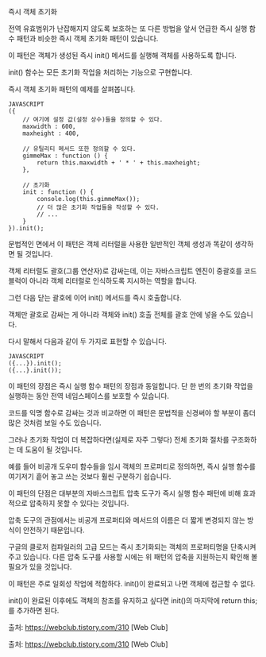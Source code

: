 즉시 객체 초기화

전역 유효범위가 난잡해지지 않도록 보호하는 또 다른 방법을 앞서 언급한 즉시 실행 함수 패턴과 비슷한 즉시 객체 초기화 패턴이 있습니다.

이 패턴은 객체가 생성된 즉시 init() 메서드를 실행해 객체를 사용하도록 합니다.

init() 함수는 모든 초기화 작업을 처리하는 기능으로 구현합니다.

즉시 객체 초기화 패턴의 예제를 살펴봅니다.

```
JAVASCRIPT
({
    // 여기에 설정 값(설정 상수)들을 정의할 수 있다.
    maxwidth : 600,
    maxheight : 400,

    // 유틸리티 메서드 또한 정의할 수 있다.
    gimmeMax : function () {
        return this.maxwidth + ' * ' + this.maxheight;
    },

    // 초기화
    init : function () {
        console.log(this.gimmeMax());
        // 더 많은 초기화 작업들을 작성할 수 있다.
        // ...
    }
}).init();
```

문법적인 면에서 이 패턴은 객체 리터럴을 사용한 일반적인 객체 생성과 똑같이 생각하면 될 것입니다.

객체 리터럴도 괄호(그룹 연산자)로 감싸는데, 이는 자바스크립트 엔진이 중괄호를 코드 블럭이 아니라 객체 리터럴로 인식하도록 지시하는 역할을 합니다.

그런 다음 닫는 괄호에 이어 init() 메서드를 즉시 호출합니다.

객체만 괄호로 감싸는 게 아니라 객체와 init() 호출 전체를 괄호 안에 넣을 수도 있습니다.

다시 말해서 다음과 같이 두 가지로 표현할 수 있습니다.

```
JAVASCRIPT
({...}).init();
({...}.init());
```

이 패턴의 장점은 즉시 실행 함수 패턴의 장점과 동일합니다. 단 한 번의 초기화 작업을 실행하는 동안 전역 네임스페이스를 보호할 수 있습니다.

코드를 익명 함수로 감싸는 것과 비교하면 이 패턴은 문법적을 신경써야 할 부분이 좀더 많은 것처럼 보일 수도 있습니다.

그러나 초기화 작업이 더 복잡하다면(실제로 자주 그렇다) 전체 초기화 절차를 구조화하는 데 도움이 될 것입니다.

예를 들어 비공개 도우미 함수들을 임시 객체의 프로퍼티로 정의하면, 즉시 실행 함수를 여기저기 흩어 놓고 쓰는 것보다 훨씬 구분하기 쉽습니다.

이 패턴의 단점은 대부분의 자바스크립트 압축 도구가 즉시 실행 함수 패턴에 비해 효과적으로 압축하지 못할 수 있다는 것입니다.

압축 도구의 관점에서는 비공개 프로퍼티와 메서드의 이름은 더 짧게 변경되지 않는 방식이 안전하기 때문입니다.

구글의 클로저 컴파일러의 고급 모드는 즉시 초기화되는 객체의 프로퍼티명을 단축시켜주고 있습니다. 다른 압축 도구를 사용할 시에는 위 패턴의 압축을 지원하는지 확인해 볼 필요가 있을 것입니다.

이 패턴은 주로 일회성 작업에 적합하다. init()이 완료되고 나면 객체에 접근할 수 없다.

init()이 완료된 이후에도 객체의 참조를 유지하고 싶다면 init()의 마지막에 return this;를 추가하면 된다.

출처: https://webclub.tistory.com/310 [Web Club]

출처: https://webclub.tistory.com/310 [Web Club]
